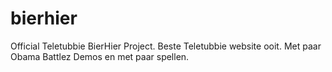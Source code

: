 # bierhier
Official Teletubbie BierHier Project.
Beste Teletubbie website ooit.
Met paar Obama Battlez Demos en met paar spellen.
